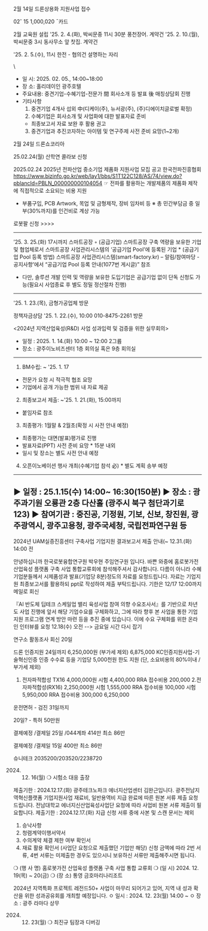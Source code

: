 


2월 14일 드론상용화 지원사업 접수


02˘ 15 1,000,020 ¯카드


2월 교육원 설립
'25. 2. 4.(화), 박씨문중 11시 30분 풍천장어. 계약건
'25. 2. 10.(월), 박씨문중 3시 동사무소 앞 찻집. 계약건

'25. 2. 5.(수), 11시 한전 - 협의건
  설명하는 자리

\
  - 일    시: 2025. 02. 05., 14:00~18:00
  - 장    소: 홀리데이인 광주호텔
  - 주요내용: 중견기업-수혜기업-전문가 間 회사소개 등 발표 後 매칭상담회 진행
  - 기타사항
    1) 중견기업 4개사 섭외 中(디케이(주), 뉴서광(주), (주)디에이치글로벌 확정)
    2) 수혜기업은 회사소개 및 사업화에 대한 발표자료 준비
      * 최종보고서 자료 보완 후 활용 권고
    3) 중견기업과 추진코자하는 아이템 및 연구주제 사전 준비 요망(1~2개)
   






2월 24일 드론쇼코리아



25.02.24(월)  산학연 콜라보 신청


2025.02.24   2025년 전파산업 중소기업 제품화 지원사업 모집 공고
한국전파진흥협회
https://www.bizinfo.go.kr/web/lay1/bbs/S1T122C128/AS/74/view.do?pblancId=PBLN_000000000104054
☞ 전파를 활용하는 개발제품의 제품화 제작에 직접적으로 소요되는 비용 지원
- 부품구입, PCB Artwork, 목업 및 금형제작, 장비 임차비 등
※ 총 민간부담금 중 일부(30%까지)를 인건비로 계상 가능



로봇팔 신청 >>>>

-----------------------------------------------------------------------------------
 ’25. 3. 25.(화) 17시까지
 스마트공장
  ◦ (공급기업) 스마트공장 구축 역량을 보유한 기업 및 협업체로서  스마트공장 사업관리시스템의 ‘공급기업 Pool’에 등록된 기업
     * (공급기업 Pool 등록 방법) 스마트공장 사업관리시스템(smart-factory.kr) – 알림/참여마당 - 공지사항’에서 “공급기업 Pool 등록 안내(1077번 게시글)” 참조
   - 다만, 솔루션 개발 인력 및 역량을 보유한 도입기업은 공급기업 없이 단독 신청도 가능(필요시 사업종료 후 별도 정밀 정산절차 진행)

---------------------------------------------------------------------------------

'25. 1. 23.(목), 금형가공업체 방문


정책자금상담
'25. 1. 22.(수), 10:00  010-8475-2261 방문




<2024년 지역산업육성(R&D) 사업 성과입력 및 검증을 위한 실무회의>
- 일정 : 2025. 1. 14.(화) 10:00 ~ 12:00 2그륩
- 장소 : 광주이노비즈센터 1층 회의실 혹은 9층 회의실
  
---------------

1. BM수립: ~ '25. 1. 17
  - 전문가 요청 시 적극적 협조 요망
  - 기업에서 공개 가능한 범위 내 자료 제공

2. 최종보고서 제출: ~'25. 1. 21.(화), 15:00까지
  - 붙임자료 참조

3. 최종평가: 1월말 & 2월초(확정 시 사전 안내 예정)
  - 최종평가는 대면(발표)평가로 진행
  - 발표자료(PPT) 사전 준비 요망   * 15분 내외
  - 일시 및 장소는 별도 사전 안내 예정

4. 오픈이노베이션 행사 개최(수혜기업 참석 必)   * 별도 계획 송부 예정

-----------------------------------------------------------------------------------------------------


 ▶ 일정 : 25.1.15(수) 14:00~ 16:30(150분)
 ▶ 장소 : 광주과기원 오룡관 2층 다산홀 (광주시 북구 첨단과기로 123)
 ▶ 참여기관 : 중진공, 기정원, 기보, 신보, 창진원, 광주광역시, 광주고용청, 광주국세청, 국립전파연구원 등
-----------------------------------------------------------------------------------------------------
 


2024년 UAM실증진흥센터 구축사업 기업지원 결과보고서 제출 안내(~ 12.31.(화) 14:00 전



안녕하십니까 한국로봇융합연구원 박우현 주임연구원 입니다.
바쁜 와중에 홈로봇가전 산업육성 플랫폼 구축 사업 통합교류회에 참석해주셔서 감사합니다.
다름이 아니라 수혜기업분들께서 시제품성과 발표(기업당 8분)정도의 자료를 요청드립니다.
자료는 기업지원 최종보고서를 활용하되 ppt로 작성하여 제출 부탁드립니다.
기한은 12/17 12:00까지 메일로 회신



『AI 반도체 딥테크 스케일업 밸리 육성사업 참여 의향 수요조사서』를 기반으로 
차년도 사업 진행에 앞서 해당 기업수요를 구체화하고, 그에 따라 향후 본 사업을 통한 
기업 지원 프로그램 연계 방안 마련 등을 추진 중에 있습니다.
이에 수요 구체화를 위한 온라인 인터뷰를 요청
12.18(수) 오전   --> 금요일 시간 다시 잡기



연구소 활동조사 회신 20일


드론 인증지원 24일까지  6,250,000원 (부가세 제외) 6,875,000
KC인증지원사업-기술혁신인증
인증 수수료 등을 기업당 5,000천원 한도 지원
     (단, 소요비용의 80%이내 / 부가세 제외)

1. 전자파적합성 TX16 4,000,000원    시험 4,400,000  RRA 접수비용  200,000
2.전자파적합성(RX16) 2,250,000원    시험 1,555,000  RRA 접수비용  100,000
                                   시험  5,950,000  RRA 접수비용  300,000      6,250,000

   

운전면허 - 검진 31일까지


20일? - 특허
50만원

결제예정 /결제일 25일 /044계좌
414만
최소 86만


결제예정 /결제일 15일
400만
최소 86만


슈니테크
2035200/203520/2238720



2024. 12. 16(월)
❍ 시험소 대응 출장


제출기한 : 2024.12.17.(화)
광주테크노파크 에너지산업센터 김완근입니다.
광주전남지역혁신플랫폼 기업지원사업
재료비, 일반용역비 지급 완료에 따른 원본 서류 제출 요청드립니다.
전남대학교 에너지신산업육성사업단 요청에 따라 사업비 원본 서류 제출이 필요합니다.
제출기한 : 2024.12.17.(화)
지급 신청 서류 중에 사본 및 스캔 문서는 제외
1. 승낙사항
2. 청렴계약이행서약서
3. 수의계약 체결 제한 여부 확인서
4. 재료 활용 확인서 (사업단 요청으로 제출했던 기업만 해당)
신청 금액에 따라 2번 서류, 4번 서류는 미제출한 경우도 있으시니 보유하신 서류만 제출해주시면 됩니다.




❍ (행 사 명) 홈로봇가전 산업육성 플랫폼 구축 사업 통합 교류회
❍ (일 시) 2024. 12. 19(목) ~ 20(금)
❍ (장 소) 통영 금호마리나리조트


2024년 지역특화 프로젝트 레전드50+ 사업이 마무리 되어가고 있어, 지역 내 성과 확산을 위한 성과공유회를 개최할 예정입니다.
ㅇ 일시 : 2024. 12. 23(월) 14:00 ~ 
ㅇ 장소 : 광주 라마다 상무


2024. 12. 23(월)
❍ 최진규 팀장과 디버깅


